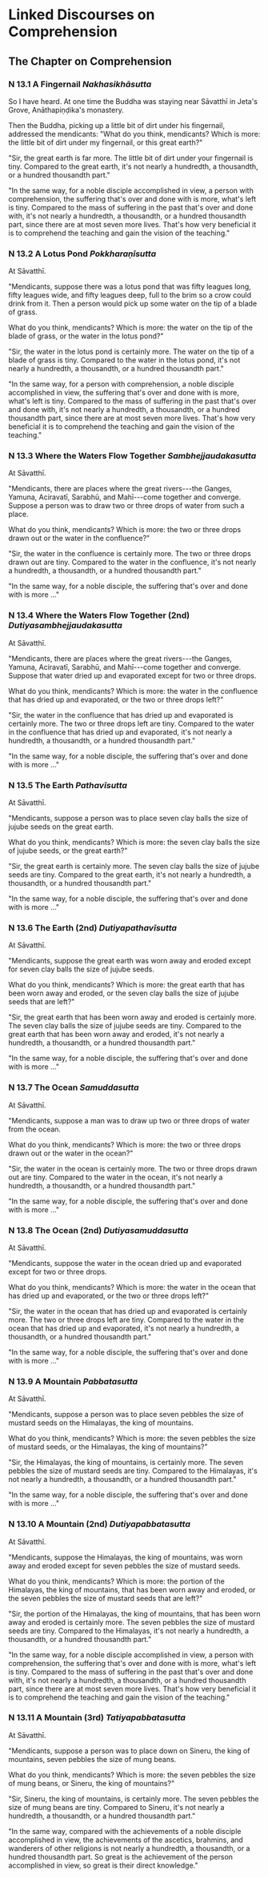 # Linked Discourses on Comprehension

## The Chapter on Comprehension

### N 13.1 A Fingernail *Nakhasikhāsutta*

So I have heard. At one time the Buddha was staying near
Sāvatthī in Jeta's Grove, Anāthapiṇḍika's
monastery.

Then the Buddha, picking up a little bit of dirt under his fingernail,
addressed the mendicants: "What do you think, mendicants? Which is more:
the little bit of dirt under my fingernail, or this great earth?"

"Sir, the great earth is far more. The little bit of dirt under your
fingernail is tiny. Compared to the great earth, it's not nearly a
hundredth, a thousandth, or a hundred thousandth part."

"In the same way, for a noble disciple accomplished in view, a person
with comprehension, the suffering that's over and done with is more,
what's left is tiny. Compared to the mass of suffering in the past
that's over and done with, it's not nearly a hundredth, a thousandth, or
a hundred thousandth part, since there are at most seven more lives.
That's how very beneficial it is to comprehend the teaching and gain the
vision of the teaching."

### N 13.2 A Lotus Pond *Pokkharaṇīsutta*

At Sāvatthī.

"Mendicants, suppose there was a lotus pond that was fifty leagues long,
fifty leagues wide, and fifty leagues deep, full to the brim so a crow
could drink from it. Then a person would pick up some water on the tip
of a blade of grass.

What do you think, mendicants? Which is more: the water on the tip of
the blade of grass, or the water in the lotus pond?"

"Sir, the water in the lotus pond is certainly more. The water on the
tip of a blade of grass is tiny. Compared to the water in the lotus
pond, it's not nearly a hundredth, a thousandth, or a hundred thousandth
part."

"In the same way, for a person with comprehension, a noble disciple
accomplished in view, the suffering that's over and done with is more,
what's left is tiny. Compared to the mass of suffering in the past
that's over and done with, it's not nearly a hundredth, a thousandth, or
a hundred thousandth part, since there are at most seven more lives.
That's how very beneficial it is to comprehend the teaching and gain the
vision of the teaching."

### N 13.3 Where the Waters Flow Together *Sambhejjaudakasutta*

At Sāvatthī.

"Mendicants, there are places where the great rivers---the Ganges,
Yamuna, Aciravatī, Sarabhū, and
Mahī---come together and converge. Suppose a person was to
draw two or three drops of water from such a place.

What do you think, mendicants? Which is more: the two or three drops
drawn out or the water in the confluence?"

"Sir, the water in the confluence is certainly more. The two or three
drops drawn out are tiny. Compared to the water in the confluence, it's
not nearly a hundredth, a thousandth, or a hundred thousandth part."

"In the same way, for a noble disciple, the suffering that's over and
done with is more ..."

### N 13.4 Where the Waters Flow Together (2nd) *Dutiyasambhejjaudakasutta*

At Sāvatthī.

"Mendicants, there are places where the great rivers---the Ganges,
Yamuna, Aciravatī, Sarabhū, and
Mahī---come together and converge. Suppose that water dried
up and evaporated except for two or three drops.

What do you think, mendicants? Which is more: the water in the
confluence that has dried up and evaporated, or the two or three drops
left?"

"Sir, the water in the confluence that has dried up and evaporated is
certainly more. The two or three drops left are tiny. Compared to the
water in the confluence that has dried up and evaporated, it's not
nearly a hundredth, a thousandth, or a hundred thousandth part."

"In the same way, for a noble disciple, the suffering that's over and
done with is more ..."

### N 13.5 The Earth *Pathavīsutta*

At Sāvatthī.

"Mendicants, suppose a person was to place seven clay balls the size of
jujube seeds on the great earth.

What do you think, mendicants? Which is more: the seven clay balls the
size of jujube seeds, or the great earth?"

"Sir, the great earth is certainly more. The seven clay balls the size
of jujube seeds are tiny. Compared to the great earth, it's not nearly a
hundredth, a thousandth, or a hundred thousandth part."

"In the same way, for a noble disciple, the suffering that's over and
done with is more ..."

### N 13.6 The Earth (2nd) *Dutiyapathavīsutta*

At Sāvatthī.

"Mendicants, suppose the great earth was worn away and eroded except for
seven clay balls the size of jujube seeds.

What do you think, mendicants? Which is more: the great earth that has
been worn away and eroded, or the seven clay balls the size of jujube
seeds that are left?"

"Sir, the great earth that has been worn away and eroded is certainly
more. The seven clay balls the size of jujube seeds are tiny. Compared
to the great earth that has been worn away and eroded, it's not nearly a
hundredth, a thousandth, or a hundred thousandth part."

"In the same way, for a noble disciple, the suffering that's over and
done with is more ..."

### N 13.7 The Ocean *Samuddasutta*

At Sāvatthī.

"Mendicants, suppose a man was to draw up two or three drops of water
from the ocean.

What do you think, mendicants? Which is more: the two or three drops
drawn out or the water in the ocean?"

"Sir, the water in the ocean is certainly more. The two or three drops
drawn out are tiny. Compared to the water in the ocean, it's not nearly
a hundredth, a thousandth, or a hundred thousandth part."

"In the same way, for a noble disciple, the suffering that's over and
done with is more ..."

### N 13.8 The Ocean (2nd) *Dutiyasamuddasutta*

At Sāvatthī.

"Mendicants, suppose the water in the ocean dried up and evaporated
except for two or three drops.

What do you think, mendicants? Which is more: the water in the ocean
that has dried up and evaporated, or the two or three drops left?"

"Sir, the water in the ocean that has dried up and evaporated is
certainly more. The two or three drops left are tiny. Compared to the
water in the ocean that has dried up and evaporated, it's not nearly a
hundredth, a thousandth, or a hundred thousandth part."

"In the same way, for a noble disciple, the suffering that's over and
done with is more ..."

### N 13.9 A Mountain *Pabbatasutta*

At Sāvatthī.

"Mendicants, suppose a person was to place seven pebbles the size of
mustard seeds on the Himalayas, the king of mountains.

What do you think, mendicants? Which is more: the seven pebbles the size
of mustard seeds, or the Himalayas, the king of mountains?"

"Sir, the Himalayas, the king of mountains, is certainly more. The seven
pebbles the size of mustard seeds are tiny. Compared to the Himalayas,
it's not nearly a hundredth, a thousandth, or a hundred thousandth
part."

"In the same way, for a noble disciple, the suffering that's over and
done with is more ..."

### N 13.10 A Mountain (2nd) *Dutiyapabbatasutta*

At Sāvatthī.

"Mendicants, suppose the Himalayas, the king of mountains, was worn away
and eroded except for seven pebbles the size of mustard seeds.

What do you think, mendicants? Which is more: the portion of the
Himalayas, the king of mountains, that has been worn away and eroded, or
the seven pebbles the size of mustard seeds that are left?"

"Sir, the portion of the Himalayas, the king of mountains, that has been
worn away and eroded is certainly more. The seven pebbles the size of
mustard seeds are tiny. Compared to the Himalayas, it's not nearly a
hundredth, a thousandth, or a hundred thousandth part."

"In the same way, for a noble disciple accomplished in view, a person
with comprehension, the suffering that's over and done with is more,
what's left is tiny. Compared to the mass of suffering in the past
that's over and done with, it's not nearly a hundredth, a thousandth, or
a hundred thousandth part, since there are at most seven more lives.
That's how very beneficial it is to comprehend the teaching and gain the
vision of the teaching."

### N 13.11 A Mountain (3rd) *Tatiyapabbatasutta*

At Sāvatthī.

"Mendicants, suppose a person was to place down on Sineru, the king of
mountains, seven pebbles the size of mung beans.

What do you think, mendicants? Which is more: the seven pebbles the size
of mung beans, or Sineru, the king of mountains?"

"Sir, Sineru, the king of mountains, is certainly more. The seven
pebbles the size of mung beans are tiny. Compared to Sineru, it's not
nearly a hundredth, a thousandth, or a hundred thousandth part."

"In the same way, compared with the achievements of a noble disciple
accomplished in view, the achievements of the ascetics, brahmins, and
wanderers of other religions is not nearly a hundredth, a thousandth, or
a hundred thousandth part. So great is the achievement of the person
accomplished in view, so great is their direct knowledge."



